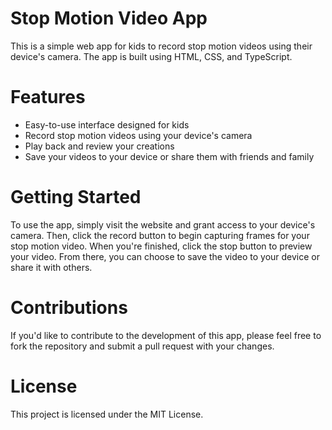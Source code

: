 # Stop Motion Video App

This is a simple web app for kids to record stop motion videos using their device's camera. The app is built using HTML, CSS, and TypeScript.

# Features
- Easy-to-use interface designed for kids
- Record stop motion videos using your device's camera
- Play back and review your creations
- Save your videos to your device or share them with friends and family

# Getting Started

To use the app, simply visit the website and grant access to your device's camera. Then, click the record button to begin capturing frames for your stop motion video. When you're finished, click the stop button to preview your video. From there, you can choose to save the video to your device or share it with others.

# Contributions

If you'd like to contribute to the development of this app, please feel free to fork the repository and submit a pull request with your changes.

# License

This project is licensed under the MIT License.